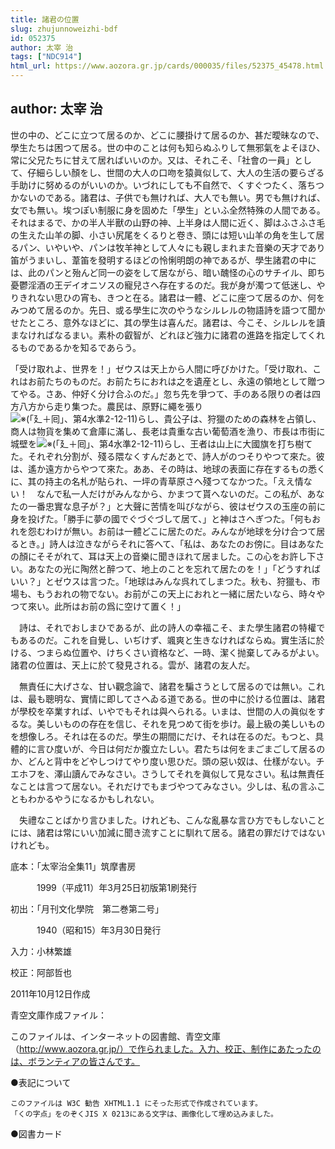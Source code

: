 ```yaml
---
title: 諸君の位置
slug: zhujunnoweizhi-bdf
id: 052375
author: 太宰 治
tags: ["NDC914"]
html_url: https://www.aozora.gr.jp/cards/000035/files/52375_45478.html
---
```


## author: 太宰 治

世の中の、どこに立つて居るのか、どこに腰掛けて居るのか、甚だ曖昧なので、學生たちは困つて居る。世の中のことは何も知らぬふりして無邪氣をよそほひ、常に父兄たちに甘えて居ればいいのか。又は、それこそ、「社會の一員」として、仔細らしい顏をし、世間の大人の口吻を猿眞似して、大人の生活の要らざる手助けに努めるのがいいのか。いづれにしても不自然で、くすぐつたく、落ちつかないのである。諸君は、子供でも無ければ、大人でも無い。男でも無ければ、女でも無い。埃つぽい制服に身を固めた「學生」といふ全然特殊の人間である。それはまるで、かの半人半獸の山野の神、上半身は人間に近く、脚はふさふさ毛の生えた山羊の脚、小さい尻尾をくるりと卷き、頭には短い山羊の角を生して居るパン、いやいや、パンは牧羊神として人々にも親しまれまた音樂の天才であり笛がうまいし、葦笛を發明するほどの怜悧明朗の神であるが、學生諸君の中には、此のパンと殆んど同一の姿をして居ながら、暗い醜怪の心のサチイル、即ち憂鬱淫酒の王デイオニソスの寵兒さへ存在するのだ。我が身が濁つて低迷し、やりきれない思ひの宵も、きつと在る。諸君は一體、どこに座つて居るのか、何をみつめて居るのか。先日、或る學生に次のやうなシルレルの物語詩を語つて聞かせたところ、意外なほどに、其の學生は喜んだ。諸君は、今こそ、シルレルを讀まなければなるまい。素朴の叡智が、どれほど強力に諸君の進路を指定してくれるものであるかを知るであらう。

「受け取れよ、世界を！」ゼウスは天上から人間に呼びかけた。「受け取れ、これはお前たちのものだ。お前たちにおれは之を遺産とし、永遠の領地として贈つてやる。さあ、仲好く分け合ふのだ。」忽ち先を爭つて、手のある限りの者は四方八方から走り集つた。農民は、原野に繩を張り![※(「廴＋囘」、第4水準2-12-11)](https://www.aozora.gr.jp/cards/000035/files/../../../gaiji/2-12/2-12-11.png)らし、貴公子は、狩獵のための森林を占領し、商人は物貨を集めて倉庫に滿し、長老は貴重な古い葡萄酒を漁り、市長は市街に城壁を![※(「廴＋囘」、第4水準2-12-11)](https://www.aozora.gr.jp/cards/000035/files/../../../gaiji/2-12/2-12-11.png)らし、王者は山上に大國旗を打ち樹てた。それぞれ分割が、殘る隈なくすんだあとで、詩人がのつそりやつて來た。彼は、遙か遠方からやつて來た。ああ、その時は、地球の表面に存在するもの悉くに、其の持主の名札が貼られ、一坪の青草原さへ殘つてなかつた。「ええ情ない！　なんで私一人だけがみんなから、かまつて貰へないのだ。この私が、あなたの一番忠實な息子が？」と大聲に苦情を叫びながら、彼はゼウスの玉座の前に身を投げた。「勝手に夢の國でぐづぐづして居て、」と神はさへぎつた。「何もおれを怨むわけが無い。お前は一體どこに居たのだ。みんなが地球を分け合つて居るとき。」詩人は泣きながらそれに答へて、「私は、あなたのお傍に。目はあなたの顏にそそがれて、耳は天上の音樂に聞きほれて居ました。この心をお許し下さい。あなたの光に陶然と醉つて、地上のことを忘れて居たのを！」「どうすればいい？」とゼウスは言つた。「地球はみんな呉れてしまつた。秋も、狩獵も、市場も、もうおれの物でない。お前がこの天上におれと一緒に居たいなら、時々やつて來い。此所はお前の爲に空けて置く！」

　詩は、それでおしまひであるが、此の詩人の幸福こそ、また學生諸君の特權でもあるのだ。これを自覺し、いぢけず、颯爽と生きなければならぬ。實生活に於ける、つまらぬ位置や、けちくさい資格など、一時、潔く抛棄してみるがよい。諸君の位置は、天上に於て發見される。雲が、諸君の友人だ。

　無責任に大げさな、甘い觀念論で、諸君を騙さうとして居るのでは無い。これは、最も聰明な、實情に即してさへゐる道である。世の中に於ける位置は、諸君が學校を卒業すれば、いやでもそれは與へられる。いまは、世間の人の眞似をするな。美しいものの存在を信じ、それを見つめて街を歩け。最上級の美しいものを想像しろ。それは在るのだ。學生の期間にだけ、それは在るのだ。もつと、具體的に言ひ度いが、今日は何だか腹立たしい。君たちは何をまごまごして居るのか、どんと背中をどやしつけてやり度い思ひだ。頭の惡い奴は、仕樣がない。チエホフを、澤山讀んでみなさい。さうしてそれを眞似して見なさい。私は無責任なことは言つて居ない。それだけでもまづやつてみなさい。少しは、私の言ふこともわかるやうになるかもしれない。

　失禮なことばかり言ひました。けれども、こんな亂暴な言ひ方でもしないことには、諸君は常にいい加減に聞き流すことに馴れて居る。諸君の罪だけではないけれども。













底本：「太宰治全集11」筑摩書房

　　　1999（平成11）年3月25日初版第1刷発行

初出：「月刊文化學院　第二巻第二号」

　　　1940（昭和15）年3月30日発行

入力：小林繁雄

校正：阿部哲也

2011年10月12日作成

青空文庫作成ファイル：

このファイルは、インターネットの図書館、青空文庫（http://www.aozora.gr.jp/）で作られました。入力、校正、制作にあたったのは、ボランティアの皆さんです。











●表記について


	このファイルは W3C 勧告 XHTML1.1 にそった形式で作成されています。
	「くの字点」をのぞくJIS X 0213にある文字は、画像化して埋め込みました。







●図書カード